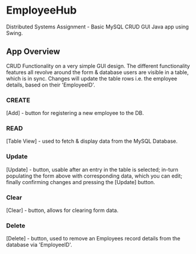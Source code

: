 # EmployeeHub
Distributed Systems Assignment - Basic MySQL CRUD GUI Java app using Swing.  

## App Overview
CRUD Functionality on a very simple GUI design. The different functionality features all revolve around the form & database users are visible in a table, which is in sync. Changes will update the table rows i.e. the employee details, based on their 'EmployeeID'.  

### CREATE
[Add] - button for registering a new employee to the DB.

### READ
[Table View] - used to fetch & display data from the MySQL Database.

### Update
[Update] - button, usable after an entry in the table is selected; in-turn populating the form above with corresponding data, which you can edit; finally confirming changes and pressing the [Update] button.

### Clear
[Clear] - button, allows for clearing form data. 

### Delete
[Delete] - button, used to remove an Employees record details from the database via 'EmployeeID'.
